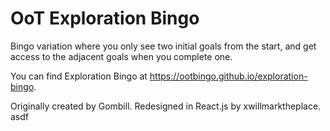 # OoT Exploration Bingo

Bingo variation where you only see two initial goals from the start, and get access to the adjacent goals when you complete one.

You can find Exploration Bingo at https://ootbingo.github.io/exploration-bingo.

Originally created by Gombill. Redesigned in React.js by xwillmarktheplace.
asdf
